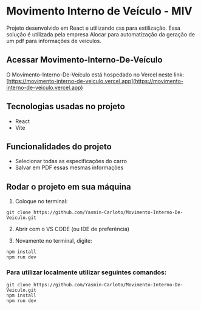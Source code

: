 # Movimento Interno de Veículo - MIV

Projeto desenvolvido em React e utilizando css para estilização.
Essa solução é utilizada pela empresa Alocar para automatização da geração de um pdf para informações de veículos.

## Acessar Movimento-Interno-De-Veículo
O Movimento-Interno-De-Veículo está hospedado no Vercel neste link: [https://movimento-interno-de-veiculo.vercel.app](https://movimento-interno-de-veiculo.vercel.app)

## Tecnologias usadas no projeto
* React
* Vite

## Funcionalidades do projeto
* Selecionar todas as especificações do carro
* Salvar em PDF essas mesmas informações

## Rodar o projeto em sua máquina
1. Coloque no terminal:
```
git clone https://github.com/Yasmin-Carloto/Movimento-Interno-De-Veiculo.git
```
2. Abrir com o VS CODE (ou IDE de preferência)

2. Novamente no terminal, digite:
```
npm install
npm run dev
```

### Para utilizar localmente utilizar seguintes comandos:
```
git clone https://github.com/Yasmin-Carloto/Movimento-Interno-De-Veiculo.git
npm install
npm run dev
```